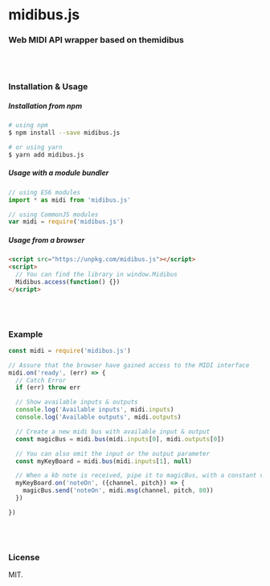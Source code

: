 # midibus.js
### Web MIDI API wrapper based on themidibus

<br><br>

### Installation & Usage

##### Installation from npm
```sh
# using npm
$ npm install --save midibus.js

# or using yarn
$ yarn add midibus.js
```

##### Usage with a module bundler
```js
// using ES6 modules
import * as midi from 'midibus.js'

// using CommonJS modules
var midi = require('midibus.js')
```

##### Usage from a browser

```html
<script src="https://unpkg.com/midibus.js"></script>
<script>
  // You can find the library in window.Midibus
  Midibus.access(function() {})
</script>
```

<br><br>

### Example
```js
const midi = require('midibus.js')

// Assure that the browser have gained access to the MIDI interface
midi.on('ready', (err) => {
  // Catch Error
  if (err) throw err

  // Show available inputs & outputs
  console.log('Available inputs', midi.inputs)
  console.log('Available outputs', midi.outputs)

  // Create a new midi bus with available input & output
  const magicBus = midi.bus(midi.inputs[0], midi.outputs[0])

  // You can also omit the input or the output parameter
  const myKeyBoard = midi.bus(midi.inputs[1], null)

  // When a kb note is received, pipe it to magicBus, with a constant velocity
  myKeyBoard.on('noteOn', ({channel, pitch}) => {
    magicBus.send('noteOn', midi.msg(channel, pitch, 80))
  })

})
```

<br><br>

### License
MIT.
